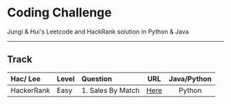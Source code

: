 # Coding Challenge
Jungi & Hui's Leetcode and HackRank solution in Python & Java

---

## Track

| Hac/ Lee      | Level | Question |  URL   | Java/Python |
| :----------- |  :----------- | :----------- | :-----------: | :-----------: |
| HackerRank      | Easy | 1. Sales By Match |  <a href="https://www.hackerrank.com/challenges/sock-merchant/">Here</a>| Python|
